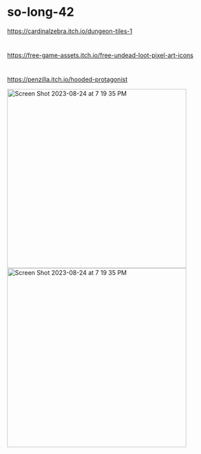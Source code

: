 # so-long-42

https://cardinalzebra.itch.io/dungeon-tiles-1
#
https://free-game-assets.itch.io/free-undead-loot-pixel-art-icons
#
https://penzilla.itch.io/hooded-protagonist


<img width="416" alt="Screen Shot 2023-08-24 at 7 19 35 PM" src="https://github.com/ezy0/so-long-42/assets/113242188/614b6325-b84c-4c8f-9dd0-8c48846b4a85">

<img width="416" alt="Screen Shot 2023-08-24 at 7 19 35 PM" src="https://github.com/ezy0/so-long-42/assets/113242188/f91705fa-283a-4bda-8779-0b464f1f6405">
